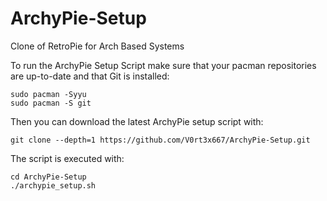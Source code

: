 # ArchyPie-Setup
Clone of RetroPie for Arch Based Systems

To run the ArchyPie Setup Script make sure that your pacman repositories are up-to-date and that Git is installed:

```shell
sudo pacman -Syyu
sudo pacman -S git
```

Then you can download the latest ArchyPie setup script with:

```shell
git clone --depth=1 https://github.com/V0rt3x667/ArchyPie-Setup.git
```

The script is executed with:

```shell
cd ArchyPie-Setup
./archypie_setup.sh
